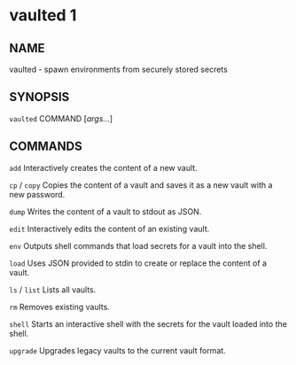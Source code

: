 vaulted 1
=========

NAME
----

vaulted - spawn environments from securely stored secrets

SYNOPSIS
--------

`vaulted` COMMAND [*args...*]

COMMANDS
--------

`add`
  Interactively creates the content of a new vault.

`cp` / `copy`
  Copies the content of a vault and saves it as a new vault with a new password.

`dump`
  Writes the content of a vault to stdout as JSON.

`edit`
  Interactively edits the content of an existing vault.

`env`
  Outputs shell commands that load secrets for a vault into the shell.

`load`
  Uses JSON provided to stdin to create or replace the content of a vault.

`ls` / `list`
  Lists all vaults.

`rm`
  Removes existing vaults.

`shell`
  Starts an interactive shell with the secrets for the vault loaded into the shell.

`upgrade`
  Upgrades legacy vaults to the current vault format.
